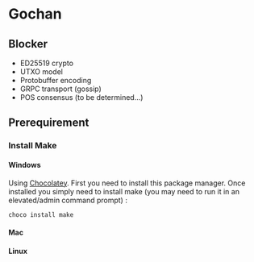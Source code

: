 # Gochan

## Blocker

- ED25519 crypto
- UTXO model
- Protobuffer encoding
- GRPC transport (gossip)
- POS consensus (to be determined...)

## Prerequirement

### Install Make

#### Windows

Using [Chocolatey](https://chocolatey.org/install). First you need to install this package manager. Once installed you simply need to install make (you may need to run it in an elevated/admin command prompt) :

```
choco install make
```

#### Mac

#### Linux
